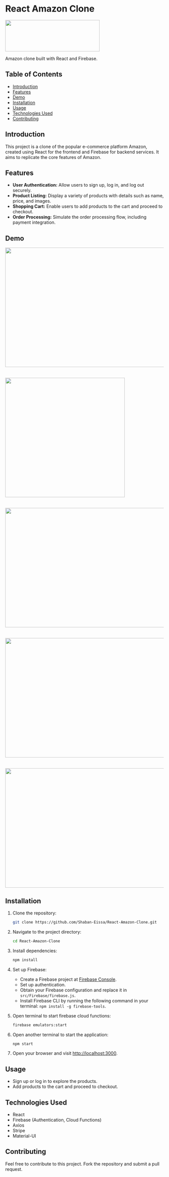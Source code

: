 # React Amazon Clone

<img src="https://github.com/Shaban-Eissa/React-Amazon-Clone/assets/49924090/232a2cbc-79fb-4c46-bf6e-d9f3b78dd699" width="300" height="100" />

Amazon clone built with React and Firebase.

## Table of Contents

* [Introduction](#introduction)
* [Features](#features)
* [Demo](#demo)
* [Installation](#installation)
* [Usage](#usage)
* [Technologies Used](#technologies-used)
* [Contributing](#contributing)

## Introduction

This project is a clone of the popular e-commerce platform Amazon, created using React for the frontend and Firebase for backend services. It aims to replicate the core features of Amazon.

## Features

* **User Authentication:** Allow users to sign up, log in, and log out securely.
* **Product Listing:** Display a variety of products with details such as name, price, and images.
* **Shopping Cart:** Enable users to add products to the cart and proceed to checkout.
* **Order Processing:** Simulate the order processing flow, including payment integration.

## Demo

<img src="https://github.com/Shaban-Eissa/React-Amazon-Clone/assets/49924090/8ef44bfd-4075-4e46-8e73-7deb2ff08107" width="860" height="380"/>
<br><br><br>
<img src="https://github.com/Shaban-Eissa/React-Amazon-Clone/assets/49924090/7c16c64d-c649-416c-82b7-3a3e6f758c43" wdith="900" height="380"/>
<br><br><br>
<img src="https://github.com/Shaban-Eissa/React-Amazon-Clone/assets/49924090/0cb7572b-d3bd-4a70-8d48-6d6cca5abd2f" width="860" height="380" />
<br><br><br>
<img src="https://github.com/Shaban-Eissa/React-Amazon-Clone/assets/49924090/96157040-96bf-4fdd-aecb-adeba076e82e" width="860" height="380" />
<br><br><br>
<img src="https://github.com/Shaban-Eissa/React-Amazon-Clone/assets/49924090/1a85f682-b808-4860-8184-8ca42ec92e64" width="860" height="380" />

## Installation

1. Clone the repository:
    
    ```bash
    git clone https://github.com/Shaban-Eissa/React-Amazon-Clone.git
    ```
    
2. Navigate to the project directory:
    
    ```bash
    cd React-Amazon-Clone
    ```
    
3. Install dependencies:
    
    ```bash
    npm install
    ```
    
4. Set up Firebase:
    
    * Create a Firebase project at [Firebase Console](https://console.firebase.google.com/).
    * Set up authentication.
    * Obtain your Firebase configuration and replace it in `src/Firebase/firebase.js`.
    * Install Firebase CLI by running the following command in your terminal: `npm install -g firebase-tools`.

5. Open terminal to start firebase cloud functions:
    ```bash
    firebase emulators:start
    ```
  
5. Open another terminal to start the application:
    
    ```bash
    npm start
    ```
    
6. Open your browser and visit [http://localhost:3000](http://localhost:3000).
    

## Usage

* Sign up or log in to explore the products.
* Add products to the cart and proceed to checkout.

## Technologies Used

* React
* Firebase (Authentication, Cloud Functions)
* Axios
* Stripe
* Material-UI

## Contributing

Feel free to contribute to this project. Fork the repository and submit a pull request.
